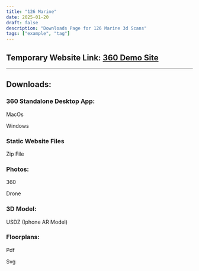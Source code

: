 ```yaml
---
title: "126 Marine"
date: 2025-01-20
draft: false
description: "Downloads Page for 126 Marine 3d Scans"
tags: ["example", "tag"]
---
```



## **Temporary Website Link**: [360 Demo Site](https://chrislyons.net/360DemoSite/)

---
## **Downloads:**

### 360 Standalone Desktop App:

MacOs

Windows

### Static Website Files

Zip File

### Photos:

360

Drone

### 3D Model:

USDZ (Iphone AR Model)

### Floorplans:

Pdf

Svg
